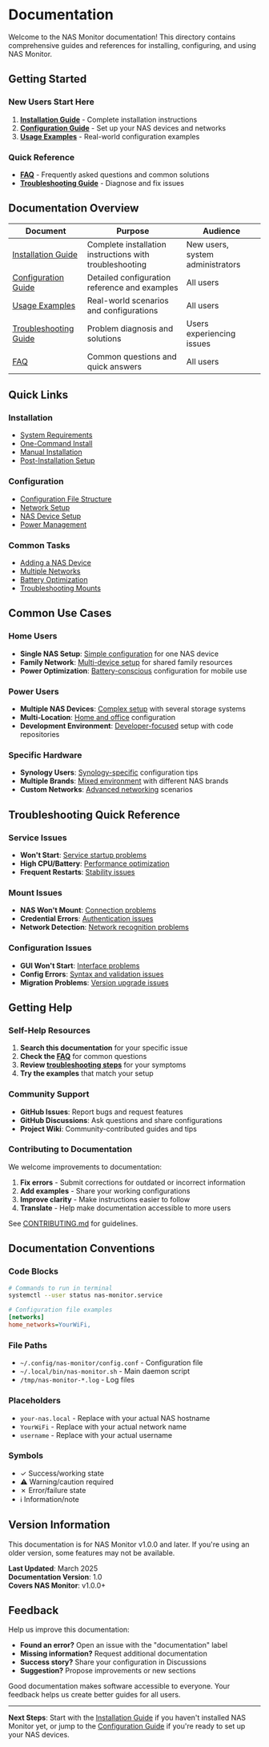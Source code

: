 # Documentation

Welcome to the NAS Monitor documentation! This directory contains comprehensive guides and references for installing, configuring, and using NAS Monitor.

## Getting Started

### New Users Start Here

1. **[Installation Guide](installation.md)** - Complete installation instructions
2. **[Configuration Guide](configuration.md)** - Set up your NAS devices and networks
3. **[Usage Examples](examples/usage-examples.md)** - Real-world configuration examples

### Quick Reference

- **[FAQ](faq.md)** - Frequently asked questions and common solutions
- **[Troubleshooting Guide](troubleshooting.md)** - Diagnose and fix issues

## Documentation Overview

| Document | Purpose | Audience |
|----------|---------|----------|
| [Installation Guide](installation.md) | Complete installation instructions with troubleshooting | New users, system administrators |
| [Configuration Guide](configuration.md) | Detailed configuration reference and examples | All users |
| [Usage Examples](examples/usage-examples.md) | Real-world scenarios and configurations | All users |
| [Troubleshooting Guide](troubleshooting.md) | Problem diagnosis and solutions | Users experiencing issues |
| [FAQ](faq.md) | Common questions and quick answers | All users |

## Quick Links

### Installation
- [System Requirements](installation.md#system-requirements)
- [One-Command Install](installation.md#quick-installation)
- [Manual Installation](installation.md#method-2-manual-installation)
- [Post-Installation Setup](installation.md#post-installation-setup)

### Configuration
- [Configuration File Structure](configuration.md#configuration-file-structure)
- [Network Setup](configuration.md#network-configuration)
- [NAS Device Setup](configuration.md#nas-device-configuration)
- [Power Management](configuration.md#power-management-settings)

### Common Tasks
- [Adding a NAS Device](configuration.md#adding-nas-devices)
- [Multiple Networks](configuration.md#multiple-networks-and-nas-devices)
- [Battery Optimization](configuration.md#power-conscious-setup)
- [Troubleshooting Mounts](troubleshooting.md#nas-devices-wont-mount)

## Common Use Cases

### Home Users
- **Single NAS Setup**: [Simple configuration](examples/usage-examples.md#single-nas-single-network) for one NAS device
- **Family Network**: [Multi-device setup](examples/usage-examples.md#family-setup) for shared family resources
- **Power Optimization**: [Battery-conscious](examples/usage-examples.md#maximum-battery-life) configuration for mobile use

### Power Users
- **Multiple NAS Devices**: [Complex setup](examples/usage-examples.md#multiple-nas-devices) with several storage systems
- **Multi-Location**: [Home and office](examples/usage-examples.md#multiple-locations) configuration
- **Development Environment**: [Developer-focused](examples/usage-examples.md#development-environment) setup with code repositories

### Specific Hardware
- **Synology Users**: [Synology-specific](faq.md#i-have-a-synology-nas) configuration tips
- **Multiple Brands**: [Mixed environment](examples/usage-examples.md#multiple-nas-devices) with different NAS brands
- **Custom Networks**: [Advanced networking](examples/usage-examples.md#guest-network-access) scenarios

## Troubleshooting Quick Reference

### Service Issues
- **Won't Start**: [Service startup problems](troubleshooting.md#service-wont-start)
- **High CPU/Battery**: [Performance optimization](troubleshooting.md#high-battery-usage)
- **Frequent Restarts**: [Stability issues](troubleshooting.md#service-management-issues)

### Mount Issues
- **NAS Won't Mount**: [Connection problems](troubleshooting.md#nas-devices-wont-mount)
- **Credential Errors**: [Authentication issues](troubleshooting.md#credential-issues)
- **Network Detection**: [Network recognition problems](troubleshooting.md#network-detection-issues)

### Configuration Issues
- **GUI Won't Start**: [Interface problems](troubleshooting.md#gui-application-issues)
- **Config Errors**: [Syntax and validation issues](troubleshooting.md#configuration-validation)
- **Migration Problems**: [Version upgrade issues](../scripts/README.md#migration)

## Getting Help

### Self-Help Resources
1. **Search this documentation** for your specific issue
2. **Check the [FAQ](faq.md)** for common questions
3. **Review [troubleshooting steps](troubleshooting.md)** for your symptoms
4. **Try the examples** that match your setup

### Community Support
- **GitHub Issues**: Report bugs and request features
- **GitHub Discussions**: Ask questions and share configurations
- **Project Wiki**: Community-contributed guides and tips

### Contributing to Documentation
We welcome improvements to documentation:

1. **Fix errors** - Submit corrections for outdated or incorrect information
2. **Add examples** - Share your working configurations
3. **Improve clarity** - Make instructions easier to follow
4. **Translate** - Help make documentation accessible to more users

See [CONTRIBUTING.md](../CONTRIBUTING.md) for guidelines.

## Documentation Conventions

### Code Blocks
```bash
# Commands to run in terminal
systemctl --user status nas-monitor.service
```

```ini
# Configuration file examples
[networks]
home_networks=YourWiFi,
```

### File Paths
- `~/.config/nas-monitor/config.conf` - Configuration file
- `~/.local/bin/nas-monitor.sh` - Main daemon script
- `/tmp/nas-monitor-*.log` - Log files

### Placeholders
- `your-nas.local` - Replace with your actual NAS hostname
- `YourWiFi` - Replace with your actual network name
- `username` - Replace with your actual username

### Symbols
- ✓ Success/working state
- ⚠ Warning/caution required  
- ✗ Error/failure state
- ℹ Information/note

## Version Information

This documentation is for NAS Monitor v1.0.0 and later. If you're using an older version, some features may not be available.

**Last Updated**: March 2025  
**Documentation Version**: 1.0  
**Covers NAS Monitor**: v1.0.0+

## Feedback

Help us improve this documentation:

- **Found an error?** Open an issue with the "documentation" label
- **Missing information?** Request additional documentation
- **Success story?** Share your configuration in Discussions
- **Suggestion?** Propose improvements or new sections

Good documentation makes software accessible to everyone. Your feedback helps us create better guides for all users.

---

**Next Steps**: Start with the [Installation Guide](installation.md) if you haven't installed NAS Monitor yet, or jump to the [Configuration Guide](configuration.md) if you're ready to set up your NAS devices.
